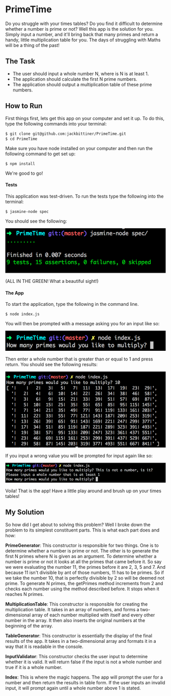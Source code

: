 # PrimeTime

Do you struggle with your times tables? Do you find it difficult to determine
whether a number is prime or not? Well this app is the solution for you.
Simply input a number, and it'll bring back that many primes and return a handy, little
multiplication table for you. The days of struggling with Maths will be a thing
of the past!

## The Task

- The user should input a whole number N, where is N is at least 1.
- The application should calculate the first N prime numbers.
- The application should output a multiplication table of these prime numbers.

## How to Run

First things first, lets get this app on your computer and set it up.
To do this, type the following commands into your terminal:

```
$ git clone git@github.com:jackbittiner/PrimeTime.git
$ cd PrimeTime
```

Make sure you have node installed on your computer and then run the following
command to get set up:

```
$ npm install
```

We're good to go!

#### Tests

This application was test-driven. To run the tests type the following into
the terminal:

```
$ jasmine-node spec
```

You should see the following:

![Jasmine Tests](./readme-img/tests.png)

(ALL IN THE GREEN! What a beautiful sight!)

#### The App

To start the application, type the following in the command line.

```
$ node index.js
```

You will then be prompted with a message asking you for an input like so:

![User Input](./readme-img/userinput.png)

Then enter a whole number that is greater than or equal to 1 and press return.
You should see the following results:

![User Input](./readme-img/results.png)

If you input a wrong value you will be prompted for input again like so:

![User Input](./readme-img/incorrect.png)

Voila! That is the app! Have a little play around and brush up on your times
tables!

## My Solution

So how did I get about to solving this problem? Well I broke down the problem
to its simplest constituent parts. This is what each part does and how:

__PrimeGenerator__: This constructor is responsible for two things. One is to
determine whether a number is prime or not. The other is to generate the first
N primes where N is given as an argument. To determine whether a number is prime or not
it looks at all the primes that came before it. So say we were evaluating the number 11,
the primes before it are 2, 3, 5 and 7. And because 11 isn't divisible by ant of those
numbers, 11 has to be primes. So if we take the number 10, that is perfectly divisible
by 2 so will be deemed not prime. To generate N primes, the getPrimes method increments
from 2 and checks each number using the method described before. It stops when it
reaches N primes.

__MultiplicationTable__: This constructor is responsible for creating the
multiplication table. It takes in an array of numbers, and forms a two-dimensional
array of each number multiplied with itself and every other number in the array.
It then also inserts the original numbers at the beginning of the array.

__TableGenerator__: This constructor is essentially the display of the final results
of the app. It takes in a two-dimensional array and formats it in a way that it is
readable in the console.

__InputValidator__: This constructor checks the user input to determine whether it
is valid. It will return false if the input is not a whole number and true if it is
a whole number.

__Index__: This is where the magic happens. The app will prompt the user for a
number and then return the results in table form. If the user inputs an invalid
input, it will prompt again until a whole number above 1 is stated.
